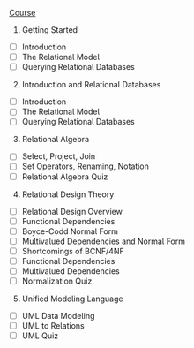 [Course](https://learning.edx.org/course/course-v1:StanfordOnline+SOE.YDB-MDL_THEORY0001+2T2020/home)

1. Getting Started

- [ ] Introduction
- [ ] The Reationa Mode
- [ ] Querying Reationa Databases

2. Introduction and Reationa Databases

- [ ] Introduction
- [ ] The Reationa Mode
- [ ] Querying Reationa Databases
    
3. Reationa Agebra

- [ ] Seect, Project, Join
- [ ] Set Operators, Renaming, Notation
- [ ] Reationa Agebra Quiz
    
4. Reationa Design Theory

- [ ] Reationa Design Overview
- [ ] Functiona Dependencies
- [ ] Boyce-Codd Norma Form
- [ ] Mutivaued Dependencies and Norma Form
- [ ] Shortcomings of BCNF/4NF
- [ ] Functiona Dependencies
- [ ] Mutivaued Dependencies
- [ ] Normaization Quiz
    
5. Unified Modeing Language

- [ ] UML Data Modeing
- [ ] UML to Reations
- [ ] UML Quiz
